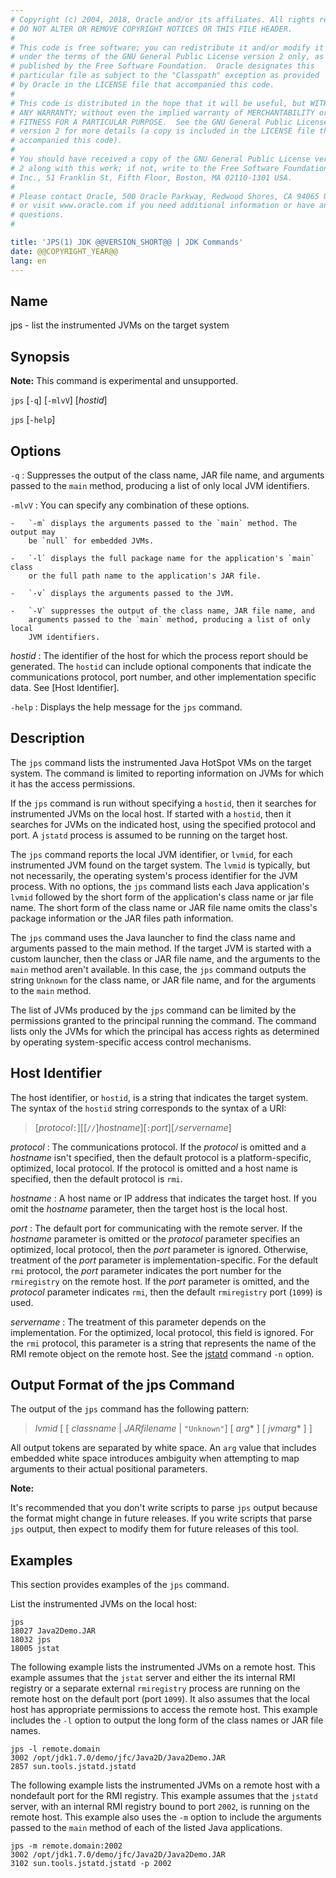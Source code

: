 ```yaml
---
# Copyright (c) 2004, 2018, Oracle and/or its affiliates. All rights reserved.
# DO NOT ALTER OR REMOVE COPYRIGHT NOTICES OR THIS FILE HEADER.
#
# This code is free software; you can redistribute it and/or modify it
# under the terms of the GNU General Public License version 2 only, as
# published by the Free Software Foundation.  Oracle designates this
# particular file as subject to the "Classpath" exception as provided
# by Oracle in the LICENSE file that accompanied this code.
#
# This code is distributed in the hope that it will be useful, but WITHOUT
# ANY WARRANTY; without even the implied warranty of MERCHANTABILITY or
# FITNESS FOR A PARTICULAR PURPOSE.  See the GNU General Public License
# version 2 for more details (a copy is included in the LICENSE file that
# accompanied this code).
#
# You should have received a copy of the GNU General Public License version
# 2 along with this work; if not, write to the Free Software Foundation,
# Inc., 51 Franklin St, Fifth Floor, Boston, MA 02110-1301 USA.
#
# Please contact Oracle, 500 Oracle Parkway, Redwood Shores, CA 94065 USA
# or visit www.oracle.com if you need additional information or have any
# questions.
#

title: 'JPS(1) JDK @@VERSION_SHORT@@ | JDK Commands'
date: @@COPYRIGHT_YEAR@@
lang: en
---
```


## Name

jps - list the instrumented JVMs on the target system

## Synopsis

**Note:** This command is experimental and unsupported.

`jps` \[`-q`\] \[`-mlvV`\] \[*hostid*\]

`jps` \[`-help`\]

## Options

`-q`
:   Suppresses the output of the class name, JAR file name, and arguments
    passed to the `main` method, producing a list of only local JVM
    identifiers.

`-mlvV`
:   You can specify any combination of these options.

    -   `-m` displays the arguments passed to the `main` method. The output may
        be `null` for embedded JVMs.

    -   `-l` displays the full package name for the application's `main` class
        or the full path name to the application's JAR file.

    -   `-v` displays the arguments passed to the JVM.

    -   `-V` suppresses the output of the class name, JAR file name, and
        arguments passed to the `main` method, producing a list of only local
        JVM identifiers.

*hostid*
:   The identifier of the host for which the process report should be
    generated. The `hostid` can include optional components that indicate the
    communications protocol, port number, and other implementation specific
    data. See [Host Identifier].

`-help`
:   Displays the help message for the `jps` command.

## Description

The `jps` command lists the instrumented Java HotSpot VMs on the target system.
The command is limited to reporting information on JVMs for which it has the
access permissions.

If the `jps` command is run without specifying a `hostid`, then it searches for
instrumented JVMs on the local host. If started with a `hostid`, then it
searches for JVMs on the indicated host, using the specified protocol and port.
A `jstatd` process is assumed to be running on the target host.

The `jps` command reports the local JVM identifier, or `lvmid`, for each
instrumented JVM found on the target system. The `lvmid` is typically, but not
necessarily, the operating system's process identifier for the JVM process.
With no options, the `jps` command lists each Java application's `lvmid`
followed by the short form of the application's class name or jar file name.
The short form of the class name or JAR file name omits the class's package
information or the JAR files path information.

The `jps` command uses the Java launcher to find the class name and arguments
passed to the main method. If the target JVM is started with a custom launcher,
then the class or JAR file name, and the arguments to the `main` method aren't
available. In this case, the `jps` command outputs the string `Unknown` for the
class name, or JAR file name, and for the arguments to the `main` method.

The list of JVMs produced by the `jps` command can be limited by the
permissions granted to the principal running the command. The command lists
only the JVMs for which the principal has access rights as determined by
operating system-specific access control mechanisms.

## Host Identifier

The host identifier, or `hostid`, is a string that indicates the target system.
The syntax of the `hostid` string corresponds to the syntax of a URI:

>   \[*protocol*`:`\]\[\[`//`\]*hostname*\]\[`:`*port*\]\[`/`*servername*\]

*protocol*
:   The communications protocol. If the *protocol* is omitted and a *hostname*
    isn't specified, then the default protocol is a platform-specific,
    optimized, local protocol. If the protocol is omitted and a host name is
    specified, then the default protocol is `rmi`.

*hostname*
:   A host name or IP address that indicates the target host. If you omit the
    *hostname* parameter, then the target host is the local host.

*port*
:   The default port for communicating with the remote server. If the
    *hostname* parameter is omitted or the *protocol* parameter specifies an
    optimized, local protocol, then the *port* parameter is ignored. Otherwise,
    treatment of the *port* parameter is implementation-specific. For the
    default `rmi` protocol, the *port* parameter indicates the port number for
    the `rmiregistry` on the remote host. If the *port* parameter is omitted,
    and the *protocol* parameter indicates `rmi`, then the default
    `rmiregistry` port (`1099`) is used.

*servername*
:   The treatment of this parameter depends on the implementation. For the
    optimized, local protocol, this field is ignored. For the `rmi` protocol,
    this parameter is a string that represents the name of the RMI remote
    object on the remote host. See the [jstatd](jstatd.html) command `-n`
    option.

## Output Format of the jps Command

The output of the `jps` command has the following pattern:

>   *lvmid* \[ \[ *classname* \| *JARfilename* \| `"Unknown"`\] \[ *arg*\* \]
    \[ *jvmarg*\* \] \]

All output tokens are separated by white space. An `arg` value that includes
embedded white space introduces ambiguity when attempting to map arguments to
their actual positional parameters.

**Note:**

It's recommended that you don't write scripts to parse `jps` output because the
format might change in future releases. If you write scripts that parse `jps`
output, then expect to modify them for future releases of this tool.

## Examples

This section provides examples of the `jps` command.

List the instrumented JVMs on the local host:

```
jps
18027 Java2Demo.JAR
18032 jps
18005 jstat
```

The following example lists the instrumented JVMs on a remote host. This
example assumes that the `jstat` server and either the its internal RMI
registry or a separate external `rmiregistry` process are running on the remote
host on the default port (port `1099`). It also assumes that the local host has
appropriate permissions to access the remote host. This example includes the
`-l` option to output the long form of the class names or JAR file names.

```
jps -l remote.domain
3002 /opt/jdk1.7.0/demo/jfc/Java2D/Java2Demo.JAR
2857 sun.tools.jstatd.jstatd
```

The following example lists the instrumented JVMs on a remote host with a
nondefault port for the RMI registry. This example assumes that the `jstatd`
server, with an internal RMI registry bound to port `2002`, is running on the
remote host. This example also uses the `-m` option to include the arguments
passed to the `main` method of each of the listed Java applications.

```
jps -m remote.domain:2002
3002 /opt/jdk1.7.0/demo/jfc/Java2D/Java2Demo.JAR
3102 sun.tools.jstatd.jstatd -p 2002
```
